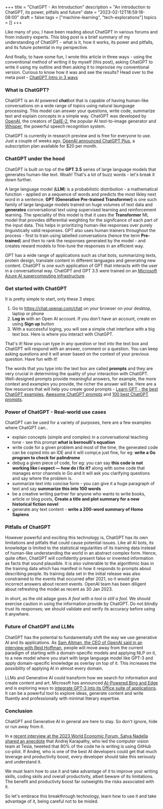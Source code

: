 +++
title = "ChatGPT - An Introduction"
description = "An introduction to ChatGPT, its power, pitfalls and future"
date = "2023-02-12T18:59:18-08:00"
draft = false
tags = ["machine-learning", "tech-explorations"]
topics = []
+++

Like many of you, I have been reading about ChatGPT in various forums and from industry experts. This blog post is a brief summary of my understanding of ChatGPT - what is it, how it works, its power and pitfalls, and its future potential in my perspective.

And finally, to have some fun, I wrote this article in three ways - using the conventional method of writing it by myself (this post), asking ChatGPT to write it using my outline and then asking it to improvise my conventional version. Curious to know how it was and see the results? Head over to the meta post - [ChatGPT Intro in 3 ways](/post/chatgpt-intro-3-ways/)

### What is ChatGPT?
ChatGPT is an AI powered **chat**bot that is capable of having human-like conversations on a wide range of topics using natural launguage processing. This model can answer your questions, write code, summarize text and explain concepts in a simple way. ChatGPT was developed by [OpenAI](https://openai.com/), the creators of [DallE-2](https://openai.com/dall-e-2/), the popular AI text-to-image generator and [Whisper](https://openai.com/blog/whisper/), the powerful speech recognition system. 

ChatGPT is currently in research preview and is free for everyone to use. Just a couple of weeks ago, [OpenAI announced ChatGPT Plus](https://openai.com/blog/chatgpt-plus/), a subscription plan available for $20 per month. 

### ChatGPT under the hood
ChatGPT is built on top of the **GPT 3.5** series of large language models that generates human-like text. Woah! That's a lot of buzz words - let's break it down further. 

A large language model (**LLM**) is a probabilistic distribution - a mathematical function - applied on a sequence of words and predicts the most likley next word in a sentence. **GPT (Generative Pre-trained Transformer)** is one such family of large language models trained on huge volumes of text data and **generates** conversational text using supervised learning and reinforcement learning. The speciality of this model is that it uses the **Transformer** ML model that provides differential weighting for the signifcance of each part of the input data. This helps in prioritizing human-like responses over purely linguistically valid responses. GPT also uses human trainers throughout the process - first to train using labelled conversations (hence the term **Pre-trained**) and then to rank the responses generated by the model - and creates reward models to fine-tune the responses in an efficient way. 

GPT has a wide range of applications such as chat bots, summarizing texts, protein design, translate content in different languages and generating new content. ChatGPT is one such application of GPT that interacts with the user in a conversational way. ChatGPT and GPT 3.5 were trained on an [Microsoft Azure AI supercomputing infrastructure](https://azure.microsoft.com/en-us/blog/general-availability-of-azure-openai-service-expands-access-to-large-advanced-ai-models-with-added-enterprise-benefits/).

### Get started with ChatGPT
It is pretty simple to start, only these 3 steps:
1. Go to https://chat.openai.com/chat on your browser on your desktop, laptop or phone
2. **Log in** with an Open AI account. If you don't have an account, create on using **Sign up** button
3. With a successful loging, you will see a simple chat interface with a big text box. Here is where you interact with ChatGPT.

That's it! Now you can type in any question or text into the text box and ChatGPT will respond with an answer, comment or a question. You can keep asking questions and it will anser based on the context of your previous question. Have fun with it!

The words that you type into the text box are called **prompts** and they are very crucial in determining the quality of your interaction with ChatGPT. Well-designed prompts provide meaningful answers, for example, the more context and examples you provide, the richer the answer will be. Here are a few resources that will help you create good prompts - [Learn GPT - the best ChatGPT examples](https://www.emergentmind.com/),  [Awesome ChatGPT prompts](https://github.com/f/awesome-chatgpt-prompts) and [100 best ChatGPT prompts](https://mpost.io/100-best-chatgpt-prompts-to-unleash-ais-potential/). 

### Power of ChatGPT - Real-world use cases
ChatGPT can be used for a variety of purposes, here are a few examples where ChatGPT can..
- explain concepts (simple and complex) in a conversational teaching tone - see this prompt **what is bernoulli's equation**
- write code for a given problem and most of the time, the generated code can be copied into an IDE and it will compi;e just fine, for eg: **write a Go program to check for palindrome**
- debug a given piece of code, for eg: you can say **this code is not working like i expect — how do i fix it?** along with some code that manages error channels in Go and it will ask you clarifying questions and say where the problem is.
- summarize text into concise form - you can give it a huge paragraph of text and say **summarize this into 100 words**
- be a creative writing partner for anyone who wants to write books, article or blog posts, **Create a title and plot summary for a new historical fiction novel**
 - generate any text content - **write a 200-word summary of Homo Sapiens**


### Pitfalls of ChatGPT
However powerful and exciting this technology is, ChatGPT has its own limitations and pitfalls that could cause potential issues. Like all AI bots, its knowledge is limited to the statistical regularities of its training data instead of human-like understanding the world in an abstract complex form. Hence, quite often, ChatGPT will confidently present false or invented information as facts that sound plausible. It is also vulnerable to the algorithmic bias in the training data which has manifest in how it responds to prompts about describing people. Its training data set in the initial release was also constrained to the events that occurred after 2021, so it would give incorrect answers about recent events. OpenAI team has been diligent about refreshing the model as recent as 30 Jan 2023.

In short, as the old adage goes *A fool with a tool is still a fool*. We should exercise caution in using the information provide by ChatGPT. Do not blindly trust its responses; we should validate and verify its accuracy before using it anywhere.

### Future of ChatGPT and LLMs
ChatGPT has the potential to fundamentally shift the way we use generative AI and its applications. As [Sam Altman, the CEO of OpenAI said in an interview with Reid Hoffman](https://www.youtube.com/watch?v=WHoWGNQRXb0), people will move away from the current paradigm of starting with a domain-specific models and applying NLP on it, to a new model where you start with large language model like GPT-3 and apply domain-specific knowledge as overlay on top of it. This increases the possibility of applying AI in almost every domain.

LLMs and Generative AI could transform how we search for information and create content and art. Microsoft has announced [AI-Powered Bing and Edge](https://blogs.microsoft.com/blog/2023/02/07/reinventing-search-with-a-new-ai-powered-microsoft-bing-and-edge-your-copilot-for-the-web/) and is exploring ways to [integrate GPT-3 into its Office suite of applications](https://www.theverge.com/2023/1/9/23546144/microsoft-openai-word-powerpoint-outlook-gpt-integration-rumor). It can be a powerful tool to explore ideas, generate content and write fluently and professionally with minimal literary expertise.

### Conclusion
ChatGPT and Generative AI in general are here to stay. So don't ignore, hide or run away from it. 

In a [recent interview at the 2023 World Economic Forum, Satya Nadella shared an anecdote](https://www.youtube.com/watch?v=UNbyT7wPwk4) that Andrej Karapathy, who led the computer vision team at Tesla, tweeted that 80% of the code he is writing is using GitHub co-pilot. If Andrej, who is one of the best AI developers could get that much leverage and productivity boost, every developer should take this seriously and understand it. 

We must learn how to use it and take advantage of it to improve your writing skills, coding skiils and overall productivity, albeit beware of its limitations. The benefit and productivty boost far outweights the risks associated with it. 

So let's embrace this breakthrough technology, learn how to use it and take advantage of it, being careful not to be misled.